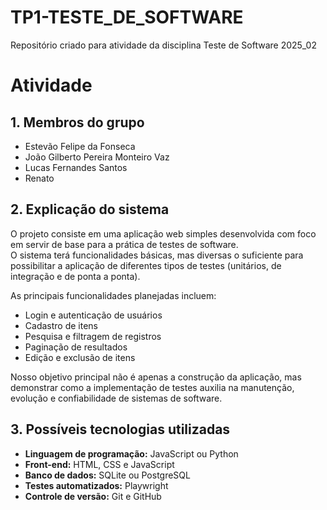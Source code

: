 # TP1-TESTE_DE_SOFTWARE
Repositório criado para atividade da disciplina Teste de Software 2025_02

# Atividade 

## 1. Membros do grupo
- Estevão Felipe da Fonseca
- João Gilberto Pereira Monteiro Vaz
- Lucas Fernandes Santos
- Renato

## 2. Explicação do sistema
O projeto consiste em uma aplicação web simples desenvolvida com foco em servir de base para a prática de testes de software.  
O sistema terá funcionalidades básicas, mas diversas o suficiente para possibilitar a aplicação de diferentes tipos de testes (unitários, de integração e de ponta a ponta).  

As principais funcionalidades planejadas incluem:
- Login e autenticação de usuários  
- Cadastro de itens  
- Pesquisa e filtragem de registros  
- Paginação de resultados  
- Edição e exclusão de itens  

Nosso objetivo principal não é apenas a construção da aplicação, mas demonstrar como a implementação de testes auxilia na manutenção, evolução e confiabilidade de sistemas de software.

## 3. Possíveis tecnologias utilizadas
- **Linguagem de programação:** JavaScript ou Python 
- **Front-end:** HTML, CSS e JavaScript
- **Banco de dados:** SQLite ou PostgreSQL  
- **Testes automatizados:** Playwright  
- **Controle de versão:** Git e GitHub  
